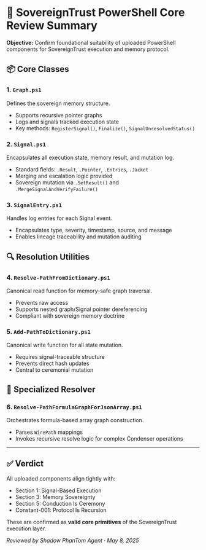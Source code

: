 # 🧾 SovereignTrust PowerShell Core Review Summary

**Objective:** Confirm foundational suitability of uploaded PowerShell components for SovereignTrust execution and memory protocol.

## 📦 Core Classes

### 1. `Graph.ps1`
Defines the sovereign memory structure.
- Supports recursive pointer graphs
- Logs and signals tracked execution state
- Key methods: `RegisterSignal()`, `Finalize()`, `SignalUnresolvedStatus()`

### 2. `Signal.ps1`
Encapsulates all execution state, memory result, and mutation log.
- Standard fields: `.Result`, `.Pointer`, `.Entries`, `.Jacket`
- Merging and escalation logic provided
- Sovereign mutation via `.SetResult()` and `.MergeSignalAndVerifyFailure()`

### 3. `SignalEntry.ps1`
Handles log entries for each Signal event.
- Encapsulates type, severity, timestamp, source, and message
- Enables lineage traceability and mutation auditing

## 🔍 Resolution Utilities

### 4. `Resolve-PathFromDictionary.ps1`
Canonical read function for memory-safe graph traversal.
- Prevents raw access
- Supports nested graph/Signal pointer dereferencing
- Compliant with sovereign memory doctrine

### 5. `Add-PathToDictionary.ps1`
Canonical write function for all state mutation.
- Requires signal-traceable structure
- Prevents direct hash updates
- Central to ceremonial mutation

## 🧪 Specialized Resolver

### 6. `Resolve-PathFormulaGraphForJsonArray.ps1`
Orchestrates formula-based array graph construction.
- Parses `WirePath` mappings
- Invokes recursive resolve logic for complex Condenser operations

---

## ✅ Verdict

All uploaded components align tightly with:
- Section 1: Signal-Based Execution
- Section 3: Memory Sovereignty
- Section 5: Conduction Is Ceremony
- Constant-001: Protocol Is Recursion

These are confirmed as **valid core primitives** of the SovereignTrust execution layer.

*Reviewed by Shadow PhanTom Agent · May 8, 2025*